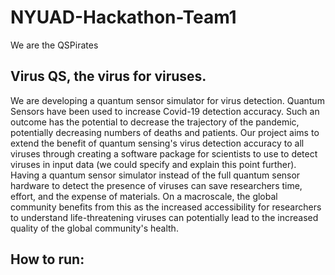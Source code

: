 # NYUAD-Hackathon-Team1
We are the QSPirates

## Virus QS, the virus for viruses.
We are developing a quantum sensor simulator for virus detection. Quantum Sensors have been used to increase Covid-19 detection accuracy. Such an outcome has the potential to decrease the trajectory of the pandemic, potentially decreasing numbers of deaths and patients. Our project aims to extend the benefit of quantum sensing's virus detection accuracy to all viruses through creating a software package for scientists to use to detect viruses in input data (we could specify and explain this point further). Having a quantum sensor simulator instead of the full quantum sensor hardware to detect the presence of viruses can save researchers time, effort, and the expense of materials. On a macroscale, the global community benefits from this as the increased accessibility for researchers to understand life-threatening viruses can potentially lead to the increased quality of the global community's health.

## How to run:

